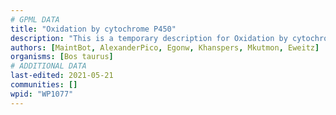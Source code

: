```yaml
---
# GPML DATA
title: "Oxidation by cytochrome P450"
description: "This is a temporary description for Oxidation by cytochrome P450"
authors: [MaintBot, AlexanderPico, Egonw, Khanspers, Mkutmon, Eweitz]
organisms: [Bos taurus]
# ADDITIONAL DATA
last-edited: 2021-05-21
communities: []
wpid: "WP1077"
---
```


